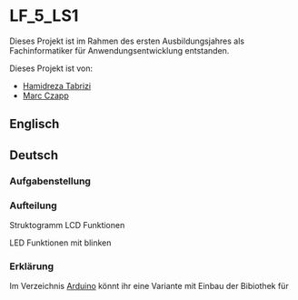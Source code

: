 # LF_5_LS1
Dieses Projekt ist im Rahmen des ersten Ausbildungsjahres als Fachinformatiker für Anwendungsentwicklung entstanden.

Dieses Projekt ist von:
- [Hamidreza Tabrizi]()
- [Marc Czapp]()

## Englisch

## Deutsch

### Aufgabenstellung

### Aufteilung

Struktogramm
LCD Funktionen

LED Funktionen mit blinken

### Erklärung

Im Verzeichnis [Arduino]() könnt ihr eine Variante mit Einbau der Bibiothek für
